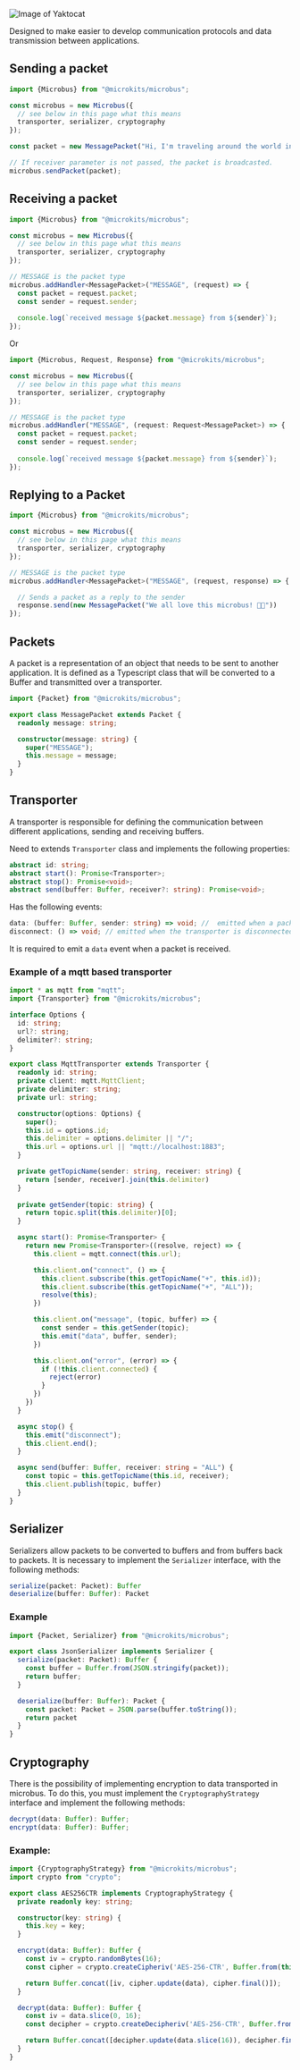![Image of Yaktocat](./docs/assets/logo.png)

Designed to make easier to develop communication protocols and data transmission between applications.

## Sending a packet

```typescript
import {Microbus} from "@microkits/microbus";

const microbus = new Microbus({
  // see below in this page what this means
  transporter, serializer, cryptography 
});

const packet = new MessagePacket("Hi, I'm traveling around the world in a microbus! 🌎🚐")

// If receiver parameter is not passed, the packet is broadcasted.
microbus.sendPacket(packet);
```

## Receiving a packet 

```typescript
import {Microbus} from "@microkits/microbus";

const microbus = new Microbus({
  // see below in this page what this means
  transporter, serializer, cryptography 
});

// MESSAGE is the packet type
microbus.addHandler<MessagePacket>("MESSAGE", (request) => {
  const packet = request.packet;
  const sender = request.sender;
  
  console.log(`received message ${packet.message} from ${sender}`);
});
```
Or

```typescript
import {Microbus, Request, Response} from "@microkits/microbus";

const microbus = new Microbus({
  // see below in this page what this means
  transporter, serializer, cryptography 
});

// MESSAGE is the packet type
microbus.addHandler("MESSAGE", (request: Request<MessagePacket>) => {
  const packet = request.packet;
  const sender = request.sender;
  
  console.log(`received message ${packet.message} from ${sender}`);
});
```

## Replying to a Packet
```typescript
import {Microbus} from "@microkits/microbus";

const microbus = new Microbus({
  // see below in this page what this means
  transporter, serializer, cryptography 
});

// MESSAGE is the packet type
microbus.addHandler<MessagePacket>("MESSAGE", (request, response) => {

  // Sends a packet as a reply to the sender
  response.send(new MessagePacket("We all love this microbus! 🚐🚐"))
});
```


## Packets
A packet is a representation of an object that needs to be sent to another application. It is defined as a Typescript class that will be converted to a Buffer and transmitted over a transporter.

```typescript
import {Packet} from "@microkits/microbus";

export class MessagePacket extends Packet {
  readonly message: string;

  constructor(message: string) {
    super("MESSAGE");
    this.message = message;
  }
}
```

## Transporter
A transporter is responsible for defining the communication between different applications, sending and receiving buffers. 

Need to extends `Transporter` class and implements the following properties:

```typescript
abstract id: string;
abstract start(): Promise<Transporter>;
abstract stop(): Promise<void>;
abstract send(buffer: Buffer, receiver?: string): Promise<void>;
```

Has the following events:

```typescript
data: (buffer: Buffer, sender: string) => void; //  emitted when a packet is received
disconnect: () => void; // emitted when the transporter is disconnected
```

It is required to emit a `data` event when a packet is received.

### Example of a mqtt based transporter

```typescript
import * as mqtt from "mqtt";
import {Transporter} from "@microkits/microbus";

interface Options {
  id: string;
  url?: string;
  delimiter?: string;
}

export class MqttTransporter extends Transporter {
  readonly id: string;
  private client: mqtt.MqttClient;
  private delimiter: string;
  private url: string;

  constructor(options: Options) {
    super();
    this.id = options.id;
    this.delimiter = options.delimiter || "/";
    this.url = options.url || "mqtt://localhost:1883";
  }

  private getTopicName(sender: string, receiver: string) {
    return [sender, receiver].join(this.delimiter)
  }
  
  private getSender(topic: string) {
    return topic.split(this.delimiter)[0];
  }

  async start(): Promise<Transporter> {
    return new Promise<Transporter>((resolve, reject) => {
      this.client = mqtt.connect(this.url);

      this.client.on("connect", () => {
        this.client.subscribe(this.getTopicName("+", this.id));
        this.client.subscribe(this.getTopicName("+", "ALL"));
        resolve(this);
      })

      this.client.on("message", (topic, buffer) => {
        const sender = this.getSender(topic);
        this.emit("data", buffer, sender);
      })

      this.client.on("error", (error) => {
        if (!this.client.connected) {
          reject(error)
        }
      })
    })
  }

  async stop() {
    this.emit("disconnect");
    this.client.end();
  }

  async send(buffer: Buffer, receiver: string = "ALL") {
    const topic = this.getTopicName(this.id, receiver);
    this.client.publish(topic, buffer)
  }
}
```

## Serializer
Serializers allow packets to be converted to buffers and from buffers back to packets. 
It is necessary to implement the `Serializer` interface, with the following methods:

```typescript
serialize(packet: Packet): Buffer
deserialize(buffer: Buffer): Packet
```

### Example

```typescript
import {Packet, Serializer} from "@microkits/microbus";

export class JsonSerializer implements Serializer {
  serialize(packet: Packet): Buffer {
    const buffer = Buffer.from(JSON.stringify(packet));
    return buffer;
  }

  deserialize(buffer: Buffer): Packet {
    const packet: Packet = JSON.parse(buffer.toString());
    return packet
  }
}
```

## Cryptography 
There is the possibility of implementing encryption to data transported in microbus.
To do this, you must implement the `CryptographyStrategy` interface and implement the following methods: 

```typescript
decrypt(data: Buffer): Buffer;
encrypt(data: Buffer): Buffer;
```

### Example: 

```typescript
import {CryptographyStrategy} from "@microkits/microbus";
import crypto from "crypto";

export class AES256CTR implements CryptographyStrategy {
  private readonly key: string;

  constructor(key: string) {
    this.key = key;
  }

  encrypt(data: Buffer): Buffer {
    const iv = crypto.randomBytes(16);
    const cipher = crypto.createCipheriv('AES-256-CTR', Buffer.from(this.key), iv)

    return Buffer.concat([iv, cipher.update(data), cipher.final()]);
  }

  decrypt(data: Buffer): Buffer {
    const iv = data.slice(0, 16);
    const decipher = crypto.createDecipheriv('AES-256-CTR', Buffer.from(this.key), iv)

    return Buffer.concat([decipher.update(data.slice(16)), decipher.final()]);
  }
}
```
